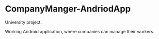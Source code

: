 # CompanyManger-AndriodApp

University project.

Working Android application, where companies can manage their workers.
